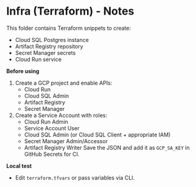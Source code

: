 # Infra (Terraform) - Notes

This folder contains Terraform snippets to create:
- Cloud SQL Postgres instance
- Artifact Registry repository
- Secret Manager secrets
- Cloud Run service

**Before using**
1. Create a GCP project and enable APIs:
   - Cloud Run
   - Cloud SQL Admin
   - Artifact Registry
   - Secret Manager
2. Create a Service Account with roles:
   - Cloud Run Admin
   - Service Account User
   - Cloud SQL Admin (or Cloud SQL Client + appropriate IAM)
   - Secret Manager Admin/Accessor
   - Artifact Registry Writer
   Save the JSON and add it as `GCP_SA_KEY` in GitHub Secrets for CI.

**Local test**
- Edit `terraform.tfvars` or pass variables via CLI.
